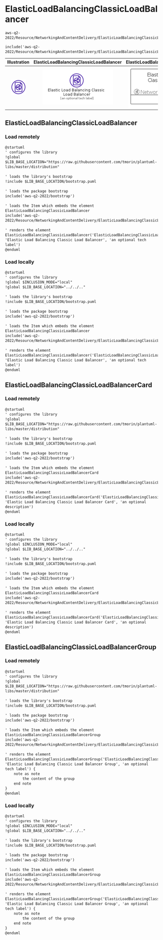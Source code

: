 # ElasticLoadBalancingClassicLoadBalancer


```text
aws-q2-2022/Resource/NetworkingAndContentDelivery/ElasticLoadBalancingClassicLoadBalancer
```

```text
include('aws-q2-2022/Resource/NetworkingAndContentDelivery/ElasticLoadBalancingClassicLoadBalancer')
```



| Illustration | ElasticLoadBalancingClassicLoadBalancer | ElasticLoadBalancingClassicLoadBalancerCard | ElasticLoadBalancingClassicLoadBalancerGroup |
| :---: | :---: | :---: | :---: |
| ![illustration for Illustration](../../../aws-q2-2022/Resource/NetworkingAndContentDelivery/ElasticLoadBalancingClassicLoadBalancer.png) | ![illustration for ElasticLoadBalancingClassicLoadBalancer](../../../aws-q2-2022/Resource/NetworkingAndContentDelivery/ElasticLoadBalancingClassicLoadBalancer.Local.png) | ![illustration for ElasticLoadBalancingClassicLoadBalancerCard](../../../aws-q2-2022/Resource/NetworkingAndContentDelivery/ElasticLoadBalancingClassicLoadBalancerCard.Local.png) | ![illustration for ElasticLoadBalancingClassicLoadBalancerGroup](../../../aws-q2-2022/Resource/NetworkingAndContentDelivery/ElasticLoadBalancingClassicLoadBalancerGroup.Local.png) |




## ElasticLoadBalancingClassicLoadBalancer

### Load remotely
```plantuml
@startuml
' configures the library
!global $LIB_BASE_LOCATION="https://raw.githubusercontent.com/tmorin/plantuml-libs/master/distribution"

' loads the library's bootstrap
!include $LIB_BASE_LOCATION/bootstrap.puml

' loads the package bootstrap
include('aws-q2-2022/bootstrap')

' loads the Item which embeds the element ElasticLoadBalancingClassicLoadBalancer
include('aws-q2-2022/Resource/NetworkingAndContentDelivery/ElasticLoadBalancingClassicLoadBalancer')

' renders the element
ElasticLoadBalancingClassicLoadBalancer('ElasticLoadBalancingClassicLoadBalancer', 'Elastic Load Balancing Classic Load Balancer', 'an optional tech label')
@enduml
```

### Load locally
```plantuml
@startuml
' configures the library
!global $INCLUSION_MODE="local"
!global $LIB_BASE_LOCATION="../../.."

' loads the library's bootstrap
!include $LIB_BASE_LOCATION/bootstrap.puml

' loads the package bootstrap
include('aws-q2-2022/bootstrap')

' loads the Item which embeds the element ElasticLoadBalancingClassicLoadBalancer
include('aws-q2-2022/Resource/NetworkingAndContentDelivery/ElasticLoadBalancingClassicLoadBalancer')

' renders the element
ElasticLoadBalancingClassicLoadBalancer('ElasticLoadBalancingClassicLoadBalancer', 'Elastic Load Balancing Classic Load Balancer', 'an optional tech label')
@enduml
```

## ElasticLoadBalancingClassicLoadBalancerCard

### Load remotely
```plantuml
@startuml
' configures the library
!global $LIB_BASE_LOCATION="https://raw.githubusercontent.com/tmorin/plantuml-libs/master/distribution"

' loads the library's bootstrap
!include $LIB_BASE_LOCATION/bootstrap.puml

' loads the package bootstrap
include('aws-q2-2022/bootstrap')

' loads the Item which embeds the element ElasticLoadBalancingClassicLoadBalancerCard
include('aws-q2-2022/Resource/NetworkingAndContentDelivery/ElasticLoadBalancingClassicLoadBalancer')

' renders the element
ElasticLoadBalancingClassicLoadBalancerCard('ElasticLoadBalancingClassicLoadBalancerCard', 'Elastic Load Balancing Classic Load Balancer Card', 'an optional description')
@enduml
```

### Load locally
```plantuml
@startuml
' configures the library
!global $INCLUSION_MODE="local"
!global $LIB_BASE_LOCATION="../../.."

' loads the library's bootstrap
!include $LIB_BASE_LOCATION/bootstrap.puml

' loads the package bootstrap
include('aws-q2-2022/bootstrap')

' loads the Item which embeds the element ElasticLoadBalancingClassicLoadBalancerCard
include('aws-q2-2022/Resource/NetworkingAndContentDelivery/ElasticLoadBalancingClassicLoadBalancer')

' renders the element
ElasticLoadBalancingClassicLoadBalancerCard('ElasticLoadBalancingClassicLoadBalancerCard', 'Elastic Load Balancing Classic Load Balancer Card', 'an optional description')
@enduml
```

## ElasticLoadBalancingClassicLoadBalancerGroup

### Load remotely
```plantuml
@startuml
' configures the library
!global $LIB_BASE_LOCATION="https://raw.githubusercontent.com/tmorin/plantuml-libs/master/distribution"

' loads the library's bootstrap
!include $LIB_BASE_LOCATION/bootstrap.puml

' loads the package bootstrap
include('aws-q2-2022/bootstrap')

' loads the Item which embeds the element ElasticLoadBalancingClassicLoadBalancerGroup
include('aws-q2-2022/Resource/NetworkingAndContentDelivery/ElasticLoadBalancingClassicLoadBalancer')

' renders the element
ElasticLoadBalancingClassicLoadBalancerGroup('ElasticLoadBalancingClassicLoadBalancerGroup', 'Elastic Load Balancing Classic Load Balancer Group', 'an optional tech label') {
    note as note
        the content of the group
    end note
}
@enduml
```

### Load locally
```plantuml
@startuml
' configures the library
!global $INCLUSION_MODE="local"
!global $LIB_BASE_LOCATION="../../.."

' loads the library's bootstrap
!include $LIB_BASE_LOCATION/bootstrap.puml

' loads the package bootstrap
include('aws-q2-2022/bootstrap')

' loads the Item which embeds the element ElasticLoadBalancingClassicLoadBalancerGroup
include('aws-q2-2022/Resource/NetworkingAndContentDelivery/ElasticLoadBalancingClassicLoadBalancer')

' renders the element
ElasticLoadBalancingClassicLoadBalancerGroup('ElasticLoadBalancingClassicLoadBalancerGroup', 'Elastic Load Balancing Classic Load Balancer Group', 'an optional tech label') {
    note as note
        the content of the group
    end note
}
@enduml
```

